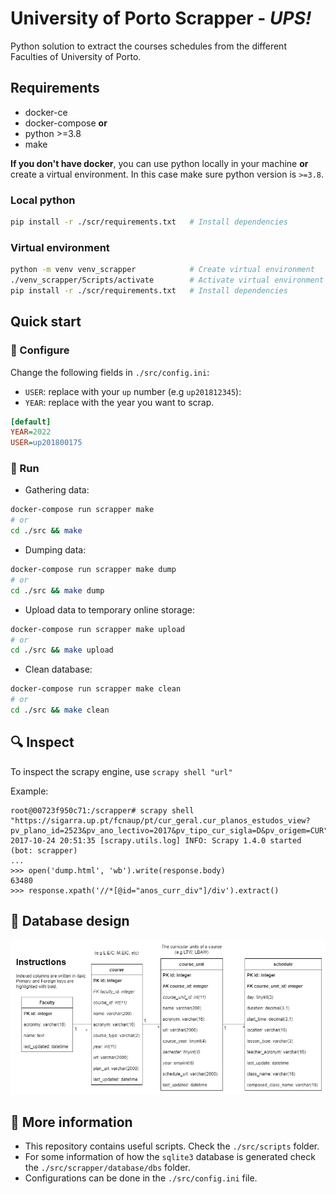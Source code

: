 # University of Porto Scrapper - *UPS!*
Python solution to extract the courses schedules from the different Faculties of University of Porto.

## Requirements
- docker-ce
- docker-compose
**or** 
- python >=3.8
- make 

**If you don't have docker**, you can use python locally in your machine **or** create a virtual environment. In this case make sure python version is `>=3.8`. 

### Local python 
```bash
pip install -r ./scr/requirements.txt   # Install dependencies
```

### Virtual environment
```bash 
python -m venv venv_scrapper            # Create virtual environment
./venv_scrapper/Scripts/activate        # Activate virtual environment
pip install -r ./scr/requirements.txt   # Install dependencies
```


## Quick start

### :wrench: Configure
Change the following fields in `./src/config.ini`: 
- `USER`: replace with your `up` number (e.g `up201812345`): 
- `YEAR`: replace with the year you want to scrap.

```ini
[default]
YEAR=2022
USER=up201800175
```

### :dash: Run
- Gathering data: 
```bash
docker-compose run scrapper make
# or 
cd ./src && make
```

- Dumping data:
```bash
docker-compose run scrapper make dump
# or 
cd ./src && make dump
```

- Upload data to temporary online storage:
```bash
docker-compose run scrapper make upload
# or 
cd ./src && make upload
```

- Clean database: 
```bash
docker-compose run scrapper make clean
# or
cd ./src && make clean
```


## :mag: Inspect 

To inspect the scrapy engine, use `scrapy shell "url"`

Example:
```
root@00723f950c71:/scrapper# scrapy shell "https://sigarra.up.pt/fcnaup/pt/cur_geral.cur_planos_estudos_view?pv_plano_id=2523&pv_ano_lectivo=2017&pv_tipo_cur_sigla=D&pv_origem=CUR"
2017-10-24 20:51:35 [scrapy.utils.log] INFO: Scrapy 1.4.0 started (bot: scrapper)
...
>>> open('dump.html', 'wb').write(response.body)
63480
>>> response.xpath('//*[@id="anos_curr_div"]/div').extract()
```

## :triangular_ruler: Database design 

![Image](./docs/schema.png)


## :page_with_curl: More information 
- This repository contains useful scripts. Check the  `./src/scripts` folder. 
- For some information of how the `sqlite3` database is generated check the `./src/scrapper/database/dbs` folder. 
- Configurations can be done in the `./src/config.ini` file. 